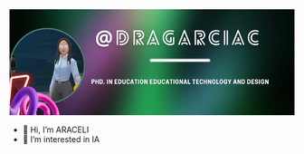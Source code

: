<img src="portada.png">


- 👋 Hi, I’m ARACELI
- 👀 I’m interested in IA



<!---
DOCTORAAGC/DOCTORAAGC is a ✨ special ✨ repository because its `README.md` (this file) appears on your GitHub profile.
You can click the Preview link to take a look at your changes.
--->
